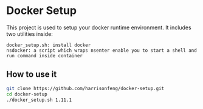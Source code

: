 # Docker Setup

This project is used to setup your docker runtime environment. It includes
two utilities inside:

    docker_setup.sh: install docker
    nsdocker: a script which wraps nsenter enable you to start a shell and run command inside container
    
## How to use it

```bash
git clone https://github.com/harrisonfeng/docker-setup.git
cd docker-setup
./docker_setup.sh 1.11.1
```

